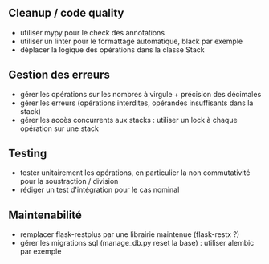 ## Cleanup / code quality
* utiliser mypy pour le check des annotations
* utiliser un linter pour le formattage automatique, black par exemple
* déplacer la logique des opérations dans la classe Stack

## Gestion des erreurs
* gérer les opérations sur les nombres à virgule + précision des décimales
* gérer les erreurs (opérations interdites, opérandes insuffisants dans la stack)
* gérer les accès concurrents aux stacks : utiliser un lock à chaque opération sur une stack

## Testing
* tester unitairement les opérations, en particulier la non commutativité pour la soustraction / division
* rédiger un test d'intégration pour le cas nominal
  
## Maintenabilité
* remplacer flask-restplus par une librairie maintenue (flask-restx ?)
* gérer les migrations sql (manage_db.py reset la base) : utiliser alembic par exemple